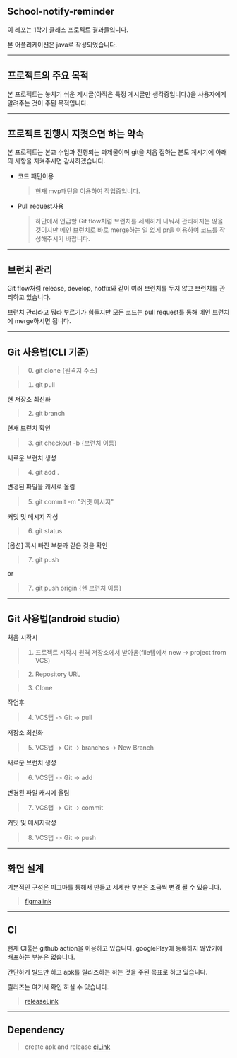 ## School-notify-reminder

이 레포는 1학기 클래스 프로젝트 결과물입니다.

본 어플리케이션은 java로 작성되었습니다.

---

## 프로젝트의 주요 목적

본 프로젝트는 놓치기 쉬운 게시글(아직은 특정 게시글만 생각중입니다.)을 사용자에게 알려주는 것이 주된 목적입니다.

---

## 프로젝트 진행시 지켯으면 하는 약속

본 프로젝트는 본교 수업과 진행되는 과제물이며 git을 처음 접하는 분도 계시기에 아래의 사항을 지켜주시면 감사하겠습니다.

- 코드 패턴이용

  > 현재 mvp패턴을 이용하여 작업중입니다.

- Pull request사용

  > 하단에서 언급할 Git flow처럼 브런치를 세세하게 나눠서 관리하지는 않을 것이지만 메인 브런치로 바로 merge하는 일 없게 pr을 이용하여 코드를 작성해주시기 바랍니다.

---

## 브런치 관리

Git flow처럼 release, develop, hotfix와 같이 여러 브런치를 두지 않고 브런치를 관리하고 있습니다.

브런치 관리라고 뭐라 부르기가 힘들지만 모든 코드는 pull request를 통해 메인 브런치에 merge하시면 됩니다.

---

## Git 사용법(CLI 기준)

> 0. git clone {원격지 주소}

> 1. git pull

현 저장소 최신화

> 2. git branch

현재 브런치 확인

> 3. git checkout -b {브런치 이름}

새로운 브런치 생성

> 4. git add .

변경된 파일을 캐시로 올림

> 5. git commit -m "커밋 메시지"

커밋 및 메시지 작성

> 6. git status

[옵션] 혹시 빠진 부분과 같은 것을 확인

> 7. git push

or

> 7. git push origin {현 브런치 이름}

---

## Git 사용법(android studio)

처음 시작시

> 1. 프로젝트 시작시 원격 저장소에서 받아옴(file탭에서 new -> project from VCS)

> 2. Repository URL

> 3. Clone

작업후

> 4. VCS탭 -> Git -> pull

저장소 최신화

> 5. VCS탭 -> Git -> branches -> New Branch

새로운 브런치 생성

> 6. VCS탭 -> Git -> add

변경된 파일 캐시에 올림

> 7. VCS탭 -> Git -> commit

커밋 및 메시지작성

> 8. VCS탭 -> Git -> push

---

## 화면 설계

기본적인 구성은 피그마를 통해서 만들고 세세한 부분은 조금씩 변경 될 수 있습니다.

> [figmalink]

---

## CI

현재 CI툴은 github action을 이용하고 있습니다. googlePlay에 등록하지 않았기에 배포하는 부분은 없습니다.

간단하게 빌드만 하고 apk를 릴리즈하는 하는 것을 주된 목표로 하고 있습니다.

릴리즈는 여기서 확인 하실 수 있습니다.

> [releaseLink]

---

## Dependency

> create apk and release [ciLink]

[releaselink]: https://github.com/aglide100/school-notify-reminder/releases
[figmalink]: https://www.figma.com/file/GLhBBLaehuzTEQfwNh9zG8/class-project?node-id=0%3A1
[cilink]: https://github.com/ShaunLWM/action-release-debugapk
